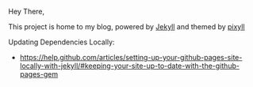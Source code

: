 Hey There,

This project is home to my blog, powered by [Jekyll](https://jekyllrb.com/) and themed by [pixyll](http://www.pixyll.com)

Updating Dependencies Locally:
* https://help.github.com/articles/setting-up-your-github-pages-site-locally-with-jekyll/#keeping-your-site-up-to-date-with-the-github-pages-gem